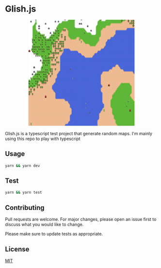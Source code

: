 # Glish.js

<div style="text-align:center">  
  
  <img src="./.github/output.png" width="350" height="350" />

</div>


Glish.js is a typescript test project that generate random maps.
I'm mainly using this repo to play with typescript


## Usage

```bash
yarn && yarn dev
```

## Test

```bash
yarn && yarn test
```

## Contributing
Pull requests are welcome. For major changes, please open an issue first to discuss what you would like to change.

Please make sure to update tests as appropriate.

## License
[MIT](https://choosealicense.com/licenses/mit/)
